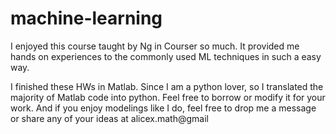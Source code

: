 # machine-learning

I enjoyed this course taught by Ng in Courser so much. It provided me hands on experiences to the commonly used ML techniques in such a easy way. 

I finished these HWs in Matlab. Since I am a python lover, so I translated the majority of Matlab code into python. Feel free to borrow or modify it for your work. And if you enjoy modelings like I do, feel free to drop me a message or share any of your ideas at alicex.math@gmail

